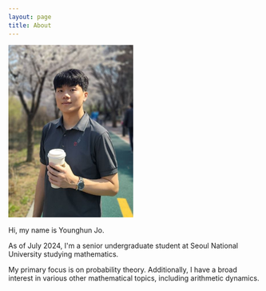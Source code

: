 ```yaml
---
layout: page
title: About
---
```


<img src="/public/assets/images/profile_resized.jpg" alt="Profile Image" width="250" style="float:none"/>

Hi, my name is Younghun Jo.

As of July 2024, I'm a senior undergraduate student at Seoul National University studying mathematics.

My primary focus is on probability theory. Additionally, I have a broad interest in various other mathematical topics, including arithmetic dynamics.